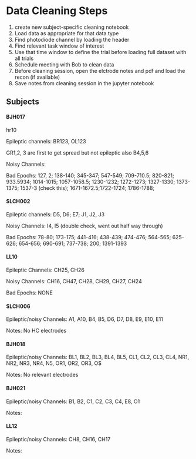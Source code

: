 # Data Cleaning Steps

1. create new subject-specific cleaning notebook
2. Load data as appropriate for that data type
3. Find photodiode channel by loading the header
4. Find relevant task window of interest
5. Use that time window to define the trial before loading full dataset with all trials
6. Schedule meeting with Bob to clean data
7. Before cleaning session, open the elctrode notes and pdf and load the recon (if available)
8. Save notes from cleaning session in the jupyter notebook



## Subjects


#### BJH017

hr10

Epileptic channels: BR123, OL123

GR1,2, 3 are first to get spread but not epileptic also B4,5,6

Noisy Channels: 

Bad Epochs: 127, 2; 138-140; 345-347; 547-549; 709-710.5; 820-821; 933.5934; 1014-1015; 1057-1058.5; 1230-1232; 1272-1273; 1327-1330; 1373-1375; 1537-3 (check this); 1671-1672.5;1722-1724; 1786-1788;

#### SLCH002

Epileptic channels: D5, D6; E7; J1, J2, J3

Noisy Channels: I4, I5 (double check, went out half way through)

Bad Epochs: 78-80; 173-175; 441-416; 438-439; 474-476; 564-565; 625-626; 654-656; 690-691; 737-738;  200; 1391-1393

#### LL10

Epileptic Channels: CH25, CH26

Noisy Channels: CH16, CH47, CH28, CH29, CH27, CH24

Bad Epochs: NONE

#### SLCH006

Epileptic/noisy Channels: A1, A10, B4, B5, D6, D7, D8, E9, E10, E11

Notes: No HC electrodes

#### BJH018

Epileptic/noisy Channels: BL1, BL2, BL3, BL4, BL5, CL1, CL2, CL3, CL4, NR1, NR2, NR3, NR4, N5, OR1, OR2, OR3, O$

Notes: No relevant electrodes

#### BJH021

Epileptic/noisy Channels: B1, B2, C1, C2, C3, C4, E8, O1

Notes:

#### LL12

Epileptic/noisy Channels: CH8, CH16, CH17

Notes:


